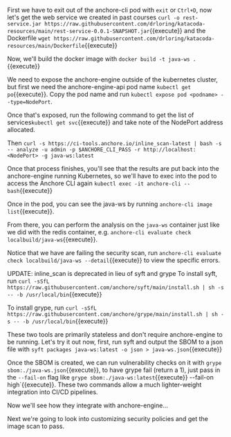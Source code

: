 First we have to exit out of the anchore-cli pod with `exit` or `Ctrl+D`, now let's get the web service we created in past courses `curl -o rest-service.jar https://raw.githubusercontent.com/drloring/katacoda-resources/main/rest-service-0.0.1-SNAPSHOT.jar`{{execute}} and the Dockerfile `wget https://raw.githubusercontent.com/drloring/katacoda-resources/main/Dockerfile`{{execute}}

Now, we'll build the docker image with `docker build -t java-ws .`{{execute}}

We need to expose the anchore-engine outside of the kubernetes cluster, but first we need the anchore-engine-api pod name `kubectl get po`{{execute}}.  Copy the pod name and run `kubectl expose pod <podname> --type=NodePort`.

Once that's exposed, run the following command to get the list of services`kubectl get svc`{{execute}} and take note of the NodePort address allocated.

Then  `curl -s https://ci-tools.anchore.io/inline_scan-latest | bash -s -- analyze -u admin -p $ANCHORE_CLI_PASS -r http://localhost:<NodePort> -g java-ws:latest`

Once that process finishes, you'll see that the results are put back into the anchore-engine running Kubernetes, so we'll have to exec into the pod to access the Anchore CLI again `kubectl exec -it anchore-cli -- bash`{{execute}}

Once in the pod, you can see the java-ws by running `anchore-cli image list`{{execute}}.

From there, you can perform the analysis on the `java-ws` container just like we did with the redis container, e.g. `anchore-cli evaluate check localbuild/java-ws`{{execute}}.

Notice that we have are failing the security scan, run `anchore-cli evaluate check localbuild/java-ws --detail`{{execute}} to view the specific errors.

UPDATE: inline_scan is deprecated in lieu of syft and grype
To install syft, run `curl -sSfL https://raw.githubusercontent.com/anchore/syft/main/install.sh | sh -s -- -b /usr/local/bin`{{execute}}

To install grype, run `curl -sSfL https://raw.githubusercontent.com/anchore/grype/main/install.sh | sh -s -- -b /usr/local/bin`{{execute}}

These two tools are primarily stateless and don't require anchore-engine to be running.  Let's try it out now, first, run syft and output the SBOM to a json file with `syft packages java-ws:latest -o json > java-ws.json`{{execute}}

Once the SBOM is created, we can run vulnerability checks on it with `grype sbom:./java-ws.json`{{execute}}, to have grype fail (return a 1), just pass in the `--fail-on` flag like `grype sbom:./java-ws:latest`{{execute}} --fail-on high`{{execute}}.  These two commands allow a much lighter-weight integration into CI/CD pipelines.

Now we'll see how they integrate with anchore-engine...


Next we're going to look into customizing security policies and get the image scan to pass.


